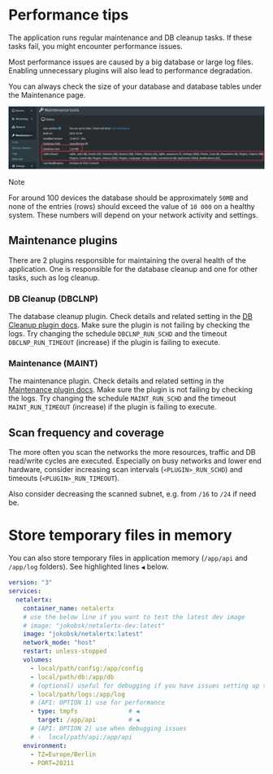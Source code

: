# Performance tips

The application runs regular maintenance and DB cleanup tasks. If these tasks fail, you might encounter performance issues. 

Most performance issues are caused by a big database or large log files. Enabling unnecessary plugins will also lead to performance degradation. 

You can always check the size of your database and database tables under the Maintenance page. 

![Db size check](/docs/img/PERFORMANCE/db_size_check.png)

> [!NOTE]
> For around 100 devices the database should be approximately `50MB` and none of the entries (rows) should exceed the value of `10 000` on a healthy system. These numbers will depend on your network activity and settings. 

## Maintenance plugins

There are 2 plugins responsible for maintaining the overal health of the application. One is responsible for the database cleanup and one for other tasks, such as log cleanup. 

### DB Cleanup (DBCLNP)

The database cleanup plugin. Check details and related setting in the [DB Cleanup plugin docs](/front/plugins/db_cleanup/README.md). Make sure the plugin is not failing by checking the logs. Try changing the schedule `DBCLNP_RUN_SCHD` and the timeout `DBCLNP_RUN_TIMEOUT` (increase) if the plugin is failing to execute.

### Maintenance (MAINT)

The maintenance plugin. Check details and related setting in the [Maintenance plugin docs](/front/plugins/maintenance/README.md). Make sure the plugin is not failing by checking the logs. Try changing the schedule `MAINT_RUN_SCHD` and the timeout `MAINT_RUN_TIMEOUT` (increase) if the plugin is failing to execute.

## Scan frequency and coverage

The more often you scan the networks the more resources, traffic and DB read/write cycles are executed. Especially on busy networks and lower end hardware, consider increasing scan intervals (`<PLUGIN>_RUN_SCHD`)  and timeouts (`<PLUGIN>_RUN_TIMEOUT`).

Also consider decreasing the scanned subnet, e.g. from `/16` to `/24` if need be.   

# Store temporary files in memory

You can also store temporary files in application memory (`/app/api` and `/app/log` folders). See highlighted lines `◀` below.

```yaml
version: "3"
services:
  netalertx:
    container_name: netalertx
    # use the below line if you want to test the latest dev image
    # image: "jokobsk/netalertx-dev:latest" 
    image: "jokobsk/netalertx:latest"      
    network_mode: "host"        
    restart: unless-stopped
    volumes:
      - local/path/config:/app/config
      - local/path/db:/app/db      
      # (optional) useful for debugging if you have issues setting up the container
      - local/path/logs:/app/log
      # (API: OPTION 1) use for performance
      - type: tmpfs              # ◀
        target: /app/api         # ◀
      # (API: OPTION 2) use when debugging issues 
      # -  local/path/api:/app/api
    environment:
      - TZ=Europe/Berlin      
      - PORT=20211
```
